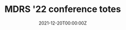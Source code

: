 ---
title: MDRS '22 conference totes
Summary: I printed a couple hundred of these for an international conference on memory. I combined {{< staticref "https://openai.com/dall-e-2/" "newtab" >}}DALL-E-2{{< /staticref >}} (AI-generated art), Illustrator, and many prompt attempts. Winning prompt “Brain hot-air balloon floating over the skyline of Philadelphia, Children’s illustration"
tags:
  - Research
date: '2021-12-20T00:00:00Z'



# Optional external URL for project (replaces project detail page).
external_link: ''

image:
  caption: 'Totebag'
  focal_point: Smart



# Slides (optional).
#   Associate this project with Markdown slides.
#   Simply enter your slide deck's filename without extension.
#   E.g. `slides = "example-slides"` references `content/slides/example-slides.md`.
#   Otherwise, set `slides = ""`.
slides: = ""
---